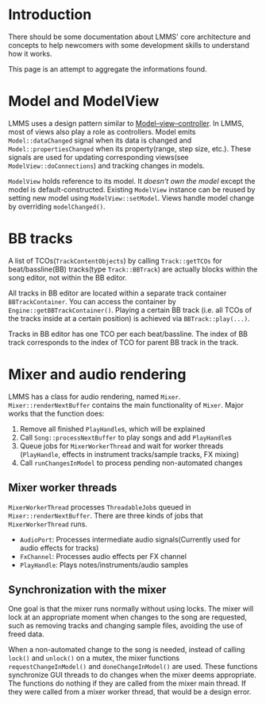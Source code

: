 # Introduction

There should be some documentation about LMMS' core architecture and concepts 
to help newcomers with some development skills to understand how it works.

This page is an attempt to aggregate the informations found.

# Model and ModelView

LMMS uses a design pattern similar to [Model–view–controller](https://en.wikipedia.org/wiki/Model%E2%80%93view%E2%80%93controller). In LMMS, most of views also play a role as controllers.
Model emits `Model::dataChanged` signal when its data is changed and `Model::propertiesChanged` when its property(range, step size, etc.). These signals are used for updating corresponding views(see `ModelView::doConnections`) and tracking changes in models.

`ModelView` holds reference to its model. It *doesn't own the model* except the model is default-constructed. Existing `ModelView` instance can be reused by setting new model using `ModelView::setModel`. Views handle model change by overriding `modelChanged()`.

# BB tracks

A list of TCOs(`TrackContentObjects`) by calling `Track::getTCOs` for beat/bassline(BB) tracks(type `Track::BBTrack`) are actually blocks within the song editor, not within the BB editor.

All tracks in BB editor are located within a separate track container `BBTrackContainer`. You can access the container by `Engine::getBBTrackContainer()`. Playing a certain BB track (i.e. all TCOs of the tracks inside at a certain position) is achieved via `BBTrack::play(...)`.

Tracks in BB editor has one TCO per each beat/bassline. The index of BB track corresponds to the index of TCO for parent BB track in the track.

# Mixer and audio rendering
LMMS has a class for audio rendering, named `Mixer`. `Mixer::renderNextBuffer` contains the main functionality of `Mixer`. Major works that the function does:
1. Remove all finished `PlayHandle`s, which will be explained
2. Call `Song::processNextBuffer` to play songs and add `PlayHandle`s
3. Queue jobs for `MixerWorkerThread` and wait for worker threads (`PlayHandle`, effects in instrument tracks/sample tracks, FX mixing)
4. Call `runChangesInModel` to process pending non-automated changes

## Mixer worker threads
`MixerWorkerThread` processes `ThreadableJob`s queued in `Mixer::renderNextBuffer`. There are three kinds of jobs that `MixerWorkerThread` runs.
- `AudioPort`: Processes intermediate audio signals(Currently used for audio effects for tracks)
- `FxChannel`: Processes audio effects per FX channel
- `PlayHandle`: Plays notes/instruments/audio samples

## Synchronization with the mixer

One goal is that the mixer runs normally without using locks. The mixer will lock at an appropriate moment when changes to the song are requested, such as removing tracks and changing sample files, avoiding the use of freed data.

When a non-automated change to the song is needed, instead of calling `lock()` and `unlock()` on a mutex, the mixer functions `requestChangeInModel()` and `doneChangeInModel()` are used. These functions synchronize GUI threads to do changes when the mixer deems appropriate. The functions do nothing if they are called from the mixer main thread. If they were called from a mixer worker thread, that would be a design error.